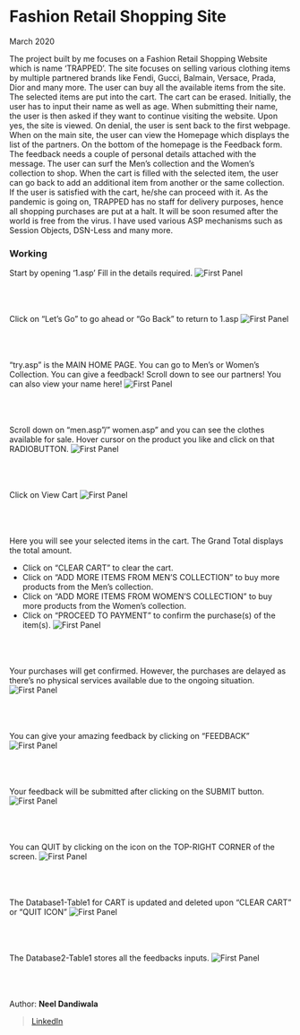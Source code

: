 # Fashion Retail Shopping Site

March 2020

The project built by me focuses on a Fashion Retail Shopping Website which is name ‘TRAPPED’. The site focuses on selling various clothing items by multiple partnered brands like Fendi, Gucci, Balmain, Versace, Prada, Dior and many more. The user can buy all the available items from the site. The selected items are put into the cart. The cart can be erased. 
Initially, the user has to input their name as well as age. When submitting their name, the user is then asked if they want to continue visiting the website. Upon yes, the site is viewed. On denial, the user is sent back to the first webpage. When on the main site, the user can view the Homepage which displays the list of the partners. On the bottom of the homepage is the Feedback form. The feedback needs a couple of personal details attached with the message. The user can surf the Men’s collection and the Women’s collection to shop. When the cart is filled with the selected item, the user can go back to add an additional item from another or the same collection. If the user is satisfied with the cart, he/she can proceed with it. As the pandemic is going on, TRAPPED has no staff for delivery purposes, hence all shopping purchases are put at a halt. It will be soon resumed after the world is free from the virus. I have used various ASP mechanisms such as Session Objects, DSN-Less and many more.




### Working

Start by opening ‘1.asp’ Fill in the details required.
![First Panel](/READmd/1.png)
<br/><br/><br/><br/>

Click on “Let’s Go” to go ahead or “Go Back” to return to 1.asp
![First Panel](/READmd/2.png)
<br/><br/><br/><br/>

“try.asp” is the MAIN HOME PAGE. You can go to Men’s or Women’s Collection. You can give a feedback! Scroll down to see our partners! You can also view your name here!
![First Panel](/READmd/3.png)
<br/><br/><br/><br/>

Scroll down on “men.asp”/” women.asp” and you can see the clothes available for sale. Hover cursor on the product you like and click on that RADIOBUTTON.
![First Panel](/READmd/4.png)
<br/><br/><br/><br/>


Click on View Cart
![First Panel](/READmd/5.png)
<br/><br/><br/><br/>

Here you will see your selected items in the cart. The Grand Total displays the total amount. 
 - Click on “CLEAR CART” to clear the cart.
 - Click on “ADD MORE ITEMS FROM MEN’S COLLECTION” to buy more products from the Men’s collection. 
 - Click on “ADD MORE ITEMS FROM WOMEN’S COLLECTION” to buy more products from the Women’s collection. 
 - Click on “PROCEED TO PAYMENT” to confirm the purchase(s) of the item(s). 
![First Panel](/READmd/6.jpg)
<br/><br/><br/><br/>

Your purchases will get confirmed. However, the purchases are delayed as there’s no physical services available due to the ongoing situation.
![First Panel](/READmd/7.png)
<br/><br/><br/><br/>

You can give your amazing feedback by clicking on “FEEDBACK” 
![First Panel](/READmd/8.png)
<br/><br/><br/><br/>

Your feedback will be submitted after clicking on the SUBMIT button.
![First Panel](/READmd/9.png)
<br/><br/><br/><br/>

You can QUIT by clicking on the icon on the TOP-RIGHT CORNER of the screen. 
![First Panel](/READmd/10.png)
<br/><br/><br/><br/>

The Database1-Table1 for CART is updated and deleted upon “CLEAR CART” or “QUIT ICON”
![First Panel](/READmd/11.png)
<br/><br/><br/><br/>

The Database2-Table1 stores all the feedbacks inputs.
![First Panel](/READmd/12.png)
<br/><br/><br/><br/>


Author: **Neel Dandiwala**
>[LinkedIn](https://www.linkedin.com/in/neel-dandiwala-9102921b7?lipi=urn%3Ali%3Apage%3Ad_flagship3_profile_view_base_contact_details%3Bbv44W3uuTbOFvrtwkfEslA%3D%3D)


